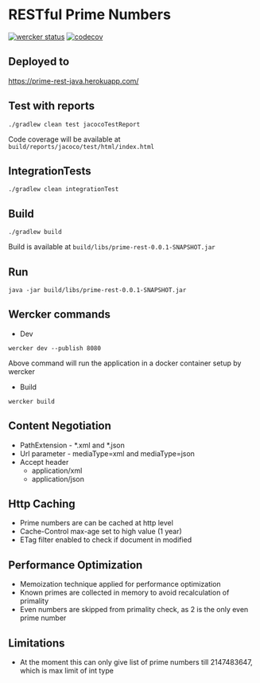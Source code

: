 # RESTful Prime Numbers

[![wercker status](https://app.wercker.com/status/b0a50c914a0d1575a3f63ef1869b32e7/s/master "wercker status")](https://app.wercker.com/project/byKey/b0a50c914a0d1575a3f63ef1869b32e7)
[![codecov](https://codecov.io/gh/WarFox/prime-rest-java/branch/master/graph/badge.svg)](https://codecov.io/gh/WarFox/prime-rest-java)


## Deployed to

https://prime-rest-java.herokuapp.com/

## Test with reports
```
./gradlew clean test jacocoTestReport
```

Code coverage will be available at  `build/reports/jacoco/test/html/index.html`

## IntegrationTests
```
./gradlew clean integrationTest
```

## Build
```
./gradlew build
```

Build is available at `build/libs/prime-rest-0.0.1-SNAPSHOT.jar`

## Run

```
java -jar build/libs/prime-rest-0.0.1-SNAPSHOT.jar
```

## Wercker commands

* Dev
```
wercker dev --publish 8080
```
Above command will run the application in a docker container setup by wercker

* Build
```
wercker build
```

## Content Negotiation

- PathExtension - *.xml and *.json
- Url parameter - mediaType=xml and mediaType=json
- Accept header
    - application/xml
    - application/json

## Http Caching
- Prime numbers are can be cached at http level
- Cache-Control max-age set to high value (1 year)
- ETag filter enabled to check if document in modified

## Performance Optimization
- Memoization technique applied for performance optimization
- Known primes are collected in memory to avoid recalculation of primality
- Even numbers are skipped from primality check, as 2 is the only even prime number

## Limitations
- At the moment this can only give list of prime numbers till 2147483647,
 which is max limit of int type
